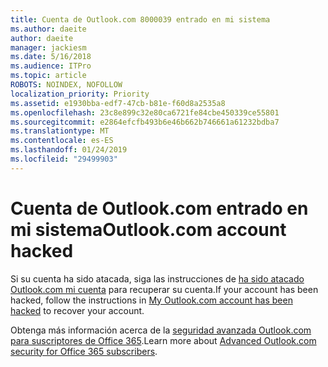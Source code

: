 ```yaml
---
title: Cuenta de Outlook.com 8000039 entrado en mi sistema
ms.author: daeite
author: daeite
manager: jackiesm
ms.date: 5/16/2018
ms.audience: ITPro
ms.topic: article
ROBOTS: NOINDEX, NOFOLLOW
localization_priority: Priority
ms.assetid: e1930bba-edf7-47cb-b81e-f60d8a2535a8
ms.openlocfilehash: 23c8e899c32e80ca6721fe84cbe450339ce55801
ms.sourcegitcommit: e2864efcfb493b6e46b662b746661a61232bdba7
ms.translationtype: MT
ms.contentlocale: es-ES
ms.lasthandoff: 01/24/2019
ms.locfileid: "29499903"
---
```

# <a name="outlookcom-account-hacked"></a><span data-ttu-id="789fe-102">Cuenta de Outlook.com entrado en mi sistema</span><span class="sxs-lookup"><span data-stu-id="789fe-102">Outlook.com account hacked</span></span>

<span data-ttu-id="789fe-103">Si su cuenta ha sido atacada, siga las instrucciones de [ha sido atacado Outlook.com mi cuenta](https://go.microsoft.com/fwlink/p/?linkid=874366) para recuperar su cuenta.</span><span class="sxs-lookup"><span data-stu-id="789fe-103">If your account has been hacked, follow the instructions in [My Outlook.com account has been hacked](https://go.microsoft.com/fwlink/p/?linkid=874366) to recover your account.</span></span> 
  
<span data-ttu-id="789fe-104">Obtenga más información acerca de la [seguridad avanzada Outlook.com para suscriptores de Office 365](https://go.microsoft.com/fwlink/p/?linkid=874368).</span><span class="sxs-lookup"><span data-stu-id="789fe-104">Learn more about [Advanced Outlook.com security for Office 365 subscribers](https://go.microsoft.com/fwlink/p/?linkid=874368).</span></span>
  

